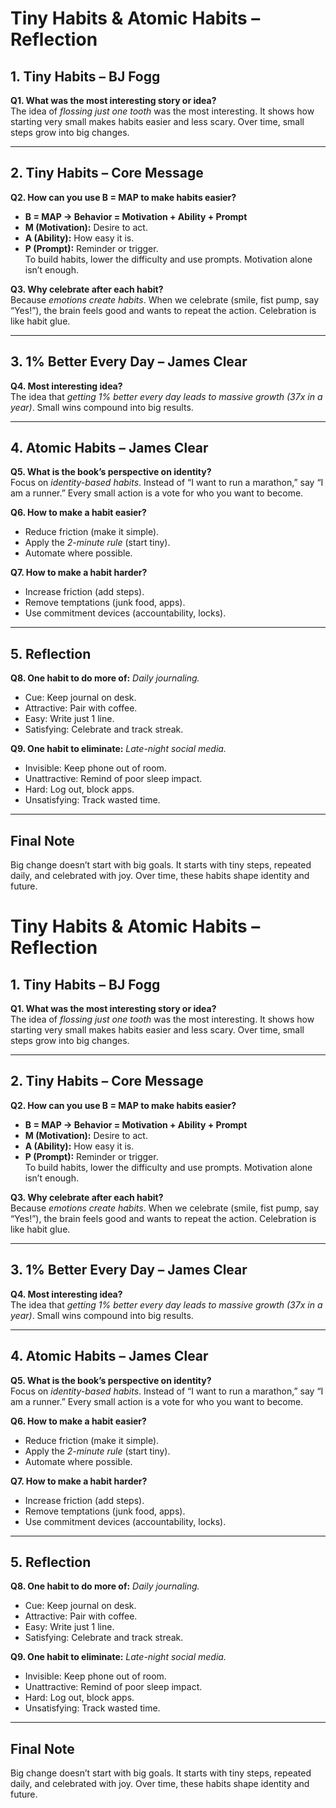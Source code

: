 # Tiny Habits & Atomic Habits – Reflection

## 1. Tiny Habits – BJ Fogg
**Q1. What was the most interesting story or idea?**  
The idea of *flossing just one tooth* was the most interesting. It shows how starting very small makes habits easier and less scary. Over time, small steps grow into big changes.

---

## 2. Tiny Habits – Core Message
**Q2. How can you use B = MAP to make habits easier?**  
- **B = MAP → Behavior = Motivation + Ability + Prompt**  
- **M (Motivation):** Desire to act.  
- **A (Ability):** How easy it is.  
- **P (Prompt):** Reminder or trigger.  
To build habits, lower the difficulty and use prompts. Motivation alone isn’t enough.

**Q3. Why celebrate after each habit?**  
Because *emotions create habits*. When we celebrate (smile, fist pump, say “Yes!”), the brain feels good and wants to repeat the action. Celebration is like habit glue.

---

## 3. 1% Better Every Day – James Clear
**Q4. Most interesting idea?**  
The idea that *getting 1% better every day leads to massive growth (37x in a year)*. Small wins compound into big results.

---

## 4. Atomic Habits – James Clear
**Q5. What is the book’s perspective on identity?**  
Focus on *identity-based habits*. Instead of “I want to run a marathon,” say “I am a runner.” Every small action is a vote for who you want to become.

**Q6. How to make a habit easier?**  
- Reduce friction (make it simple).  
- Apply the *2-minute rule* (start tiny).  
- Automate where possible.  

**Q7. How to make a habit harder?**  
- Increase friction (add steps).  
- Remove temptations (junk food, apps).  
- Use commitment devices (accountability, locks).  

---

## 5. Reflection
**Q8. One habit to do more of:** *Daily journaling.*  
- Cue: Keep journal on desk.  
- Attractive: Pair with coffee.  
- Easy: Write just 1 line.  
- Satisfying: Celebrate and track streak.

**Q9. One habit to eliminate:** *Late-night social media.*  
- Invisible: Keep phone out of room.  
- Unattractive: Remind of poor sleep impact.  
- Hard: Log out, block apps.  
- Unsatisfying: Track wasted time.

---

## Final Note
Big change doesn’t start with big goals. It starts with tiny steps, repeated daily, and celebrated with joy. Over time, these habits shape identity and future.
# Tiny Habits & Atomic Habits – Reflection

## 1. Tiny Habits – BJ Fogg
**Q1. What was the most interesting story or idea?**  
The idea of *flossing just one tooth* was the most interesting. It shows how starting very small makes habits easier and less scary. Over time, small steps grow into big changes.

---

## 2. Tiny Habits – Core Message
**Q2. How can you use B = MAP to make habits easier?**  
- **B = MAP → Behavior = Motivation + Ability + Prompt**  
- **M (Motivation):** Desire to act.  
- **A (Ability):** How easy it is.  
- **P (Prompt):** Reminder or trigger.  
To build habits, lower the difficulty and use prompts. Motivation alone isn’t enough.

**Q3. Why celebrate after each habit?**  
Because *emotions create habits*. When we celebrate (smile, fist pump, say “Yes!”), the brain feels good and wants to repeat the action. Celebration is like habit glue.

---

## 3. 1% Better Every Day – James Clear
**Q4. Most interesting idea?**  
The idea that *getting 1% better every day leads to massive growth (37x in a year)*. Small wins compound into big results.

---

## 4. Atomic Habits – James Clear
**Q5. What is the book’s perspective on identity?**  
Focus on *identity-based habits*. Instead of “I want to run a marathon,” say “I am a runner.” Every small action is a vote for who you want to become.

**Q6. How to make a habit easier?**  
- Reduce friction (make it simple).  
- Apply the *2-minute rule* (start tiny).  
- Automate where possible.  

**Q7. How to make a habit harder?**  
- Increase friction (add steps).  
- Remove temptations (junk food, apps).  
- Use commitment devices (accountability, locks).  

---

## 5. Reflection
**Q8. One habit to do more of:** *Daily journaling.*  
- Cue: Keep journal on desk.  
- Attractive: Pair with coffee.  
- Easy: Write just 1 line.  
- Satisfying: Celebrate and track streak.

**Q9. One habit to eliminate:** *Late-night social media.*  
- Invisible: Keep phone out of room.  
- Unattractive: Remind of poor sleep impact.  
- Hard: Log out, block apps.  
- Unsatisfying: Track wasted time.

---

## Final Note
Big change doesn’t start with big goals. It starts with tiny steps, repeated daily, and celebrated with joy. Over time, these habits shape identity and future.
